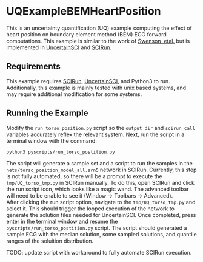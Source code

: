 # UQExampleBEMHeartPosition

This is an uncertainty quantification (UQ) example computing the effect of heart position on boundary element method (BEM) ECG forward computations.  This example is similar to the work of [Swenson, etal.](https://www.ncbi.nlm.nih.gov/pmc/articles/PMC3362042/) but is implemented in [UncertainSCI](https://github.com/SCIInstitute/UncertainSCI) and [SCIRun](https://github.com/SCIInstitute/SCIRun).  

## Requirements

This example requires [SCIRun](https://github.com/SCIInstitute/SCIRun),  [UncertainSCI](https://github.com/SCIInstitute/UncertainSCI),  and Python3 to run.  Additionally, this example is mainly tested with unix based systems, and may require additional modification for some systems. 

## Running the Example

Modify the `run_torso_position.py` script so the  `output_dir` and `scirun_call` variables accurately reflex the relevant system.  Next, run the script in a terminal window with the command:
```bash
python3 pyscripts/run_torso_postition.py
```
The script will generate a sample set and a script to run the samples in the `nets/torso_position_model_all.srn5` network in SCIRun.  Currently, this step is not fully automated, so there will be a prompt to execute the `tmp/UQ_torso_tmp.py` in SCIRun manually.  To do this, open SCIRun and click the run script icon, which looks like a magic wand.  The advanced toolbar will need to be enable to see it (Window -> Toolbars -> Advanced).  
After clicking the run script option, navigate to the `tmp/UQ_torso_tmp.py` and select it.  This should trigger the looped execution of the network to generate the solution files needed for UncertainSCI.  Once completed, press enter in the terminal window and resume the `pyscripts/run_torso_postition.py` script.  The script should generated a sample ECG with the median solution, some sampled solutions, and quantile ranges of the soluition distribution.  

TODO:
update script with workaround to fully automate SCIRun execution. 
